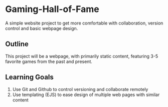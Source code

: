 # Gaming-Hall-of-Fame
A simple website project to get more comfortable with collaboration, version control and basic webpage design.

## Outline
This project will be a webpage, with primarily static content, featuring 3-5 favorite games from the past and present.

## Learning Goals

1. Use Git and Github to control versioning and collaborate remotely
2. Use templating (EJS) to ease design of multiple web pages with similar content

